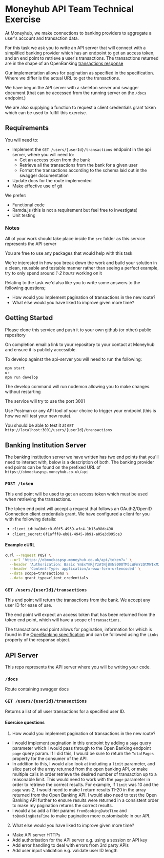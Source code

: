 # Moneyhub API Team Technical Exercise

At Moneyhub, we make connections to banking providers to aggregate a user's account and transaction data.

For this task we ask you to write an API server that will connect with a simplified banking provider which has an endpoint to get an access token, and an end point to retrieve a user's transactions. The transactions returned are in the shape of an OpenBanking [transactions response](https://openbankinguk.github.io/read-write-api-site3/v3.1.7/resources-and-data-models/aisp/Transactions.html#uml-diagram)

Our implementation allows for pagination as specified in the specification. Where we differ is the actual URL to get the transactions.

We have begun the API server with a skeleton server and swagger document (that can be accessed from the running server on the `/docs` endpoint.)

We are also supplying a function to request a client credentials grant token which can be used to fulfill this exercise.

## Requirements

You will need to:

- Implement the `GET /users/{userId}/transactions` endpoint in the api server, where you will need to:
    - Get an access token from the bank
    - Retrieve all the transactions from the bank for a given user
    - Format the transactions according to the schema laid out in the swagger documentation
- Update docs for the route implemented
- Make effective use of git

We prefer:
- Functional code
- Ramda.js (this is not a requirement but feel free to investigate)
- Unit testing

### Notes
All of your work should take place inside the `src` folder as this service represents the API server

You are free to use any packages that would help with this task

We're interested in how you break down the work and build your solution in a clean, reusable and testable manner rather than seeing a perfect example, try to only spend around *1-2 hours* working on it

Relating to the task we'd also like you to write some answers to the following questions;

- How would you implement pagination of transactions in the new route?
- What else would you have liked to improve given more time?

## Getting Started

Please clone this service and push it to your own github (or other) public repository

On completion email a link to your repository to your contact at Moneyhub and ensure it is publicly accessible.

To develop against the api-server you will need to run the following:

```bash
npm start
or
npm run develop
```

The develop command will run nodemon allowing you to make changes without restarting

The service will try to use the port 3001

Use Postman or any API tool of your choice to trigger your endpoint (this is how we will test your new route).

You should be able to test it at `GET http://localhost:3001/users/{userId}/transactions`


## Banking Institution Server

The banking institution server we have written has two end points that you'll need to interact with, below is a description of both. The banking provider end points can be found on the prefixed URL of `https://obmockaspsp.moneyhub.co.uk/api`

### `POST /token`

This end point will be used to get an access token which must be used when retrieving the transactions.

The token end point will accept a request that follows an OAuth2/OpenID Connection client credentials grant. We have configured a client for you with the following details:

- `client_id`: `ba1bdcc0-60f5-4939-afc4-1b13a98dc490`
- `client_secret`: `6f1afff8-eb81-4945-8b91-a05e3d095ce3`

#### Example cURL

```bash
curl --request POST \
  --url 'https://obmockaspsp.moneyhub.co.uk/api/token?=' \
  --header 'Authorization: Basic YmExYmRjYzAtNjBmNS00OTM5LWFmYzQtMWIxM2E5OGRjNDkwOjZmMWFmZmY4LWViODEtNDk0NS04YjkxLWEwNWUzZDA5NWNlMw==' \
  --header 'Content-Type: application/x-www-form-urlencoded' \
  --data scope=transactions \
  --data grant_type=client_credentials
```

### `GET /users/{userId}/transactions`

This end point will return the transactions from the bank. We accept any user ID for ease of use.

The end point will expect an access token that has been returned from the token end point, which will have a scope of `transactions`.

The transactions end point allows for pagination, information for which is found in the [OpenBanking specification](https://openbankinguk.github.io/read-write-api-site3/v3.1.7/resources-and-data-models/aisp/Transactions.html#uml-diagram) and can be followed using the `Links` property of the response object.

## API Server

This repo represents the API server where you will be writing your code.

### `/docs`

Route containing swagger docs

### `GET /users/{userId}/transactions`

Returns a list of all user transactions for a specified user ID.

#### Exercise questions
1. How would you implement pagination of transactions in the new route?
- I would implement pagination in this endpoint by adding a `page` query parameter which I would pass through to the Open Banking endpoint `page` query param. If I did this, I would be sure to return the `TotalPages` property for the consumer of the API.
- In addition to this, I would also look at including a `limit` parameter, and slice part of the array returned from the open banking API, or make multiple calls in order retrieve the desired number of transaction up to a reasonable limit. This would need to work with the `page` parameter in order to retrieve the correct results. For example, if `limit` was 10 and the `page` was 2, I would need to make I return results 11-20 in the array returned from the Open Banking API. I would also need to test the Open Banking API further to ensure results were returned in a consistent order to make my pagination returns the correct results.
- I would also add a filter params `fromBookingDateTime` and `toBookingDateTime` to make pagination more customisable in our API.

2. What else would you have liked to improve given more time?
- Make API server HTTPs 
- Add authorisation for the API server e.g. using a session or API key
- Add error handling to deal with errors from 3rd party APIs
- Add user input validation e.g. validate user ID length



